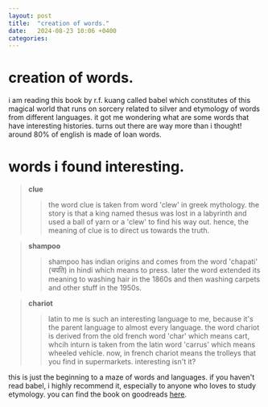 ```yaml
---
layout: post
title:  "creation of words."
date:   2024-08-23 10:06 +0400
categories:
---
```


# creation of words.

i am reading this book by r.f. kuang called babel which constitutes of this magical world that runs on sorcery related to silver and etymology of words from different languages. it got me wondering what are some words that have interesting histories. turns out there are way more than i thought! around 80% of english is made of loan words.

# words i found interesting.

>**clue**
>>the word clue is taken from word 'clew' in greek mythology. the story is that a king named thesus was lost in a labyrinth and used a ball of yarn or a 'clew' to find his way out. hence, the meaning of clue is to direct us towards the truth.

>**shampoo**
>>shampoo has indian origins and comes from the word 'chapati' (चपति) in hindi which means to press. later the word extended its meaning to washing hair in the 1860s and then washing carpets and other stuff in the 1950s.

>**chariot**
>>latin to me is such an interesting language to me, because it's the parent language to almost every language. the word chariot is derived from the old french word 'char' which means cart, whcih inturn is taken from the latin word 'carrus' which means wheeled vehicle. now, in french chariot means the trolleys that you find in supermarkets. interesting isn't it?

this is just the beginning to a maze of words and languages. if you haven't read babel, i highly recommend it, especially to anyone who loves to study etymology. you can find the book on goodreads [here](https://www.goodreads.com/book/show/57945316-babel).

